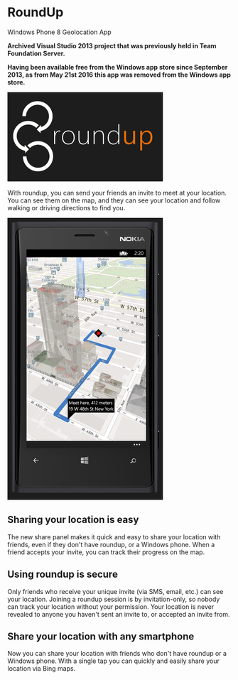 # RoundUp

Windows Phone 8 Geolocation App

**Archived Visual Studio 2013 project that was previously held in Team Foundation Server.**

**Having been available free from the Windows app store since September 2013, as from May 21st 2016 this app was removed from the Windows app store.**

![](./readme-assets/r1.png)

With roundup, you can send your friends an invite to meet at your location. You can see them on the map, and they can see your location and follow walking or driving directions to find you.

![](./readme-assets/r2.png)

## Sharing your location is easy

The new share panel makes it quick and easy to share your location with friends, even if they don't have roundup, or a Windows phone. When a friend accepts your invite, you can track their progress on the map.

## Using roundup is secure

Only friends who receive your unique invite (via SMS, email, etc.) can see your location. Joining a roundup session is by invitation-only, so nobody can track your location without your permission. Your location is never revealed to anyone you haven't sent an invite to, or accepted an invite from.

## Share your location with any smartphone

Now you can share your location with friends who don't have roundup or a Windows phone. With a single tap you can quickly and easily share your location via Bing maps.
